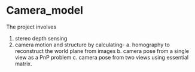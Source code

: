 # Camera_model
The project involves 
1. stereo depth sensing 
2. camera motion and structure by calculating- 
a. homography to reconstruct the world plane from images
b. camera pose from a single view as a PnP problem 
c. camera pose from two views using essential matrix.
